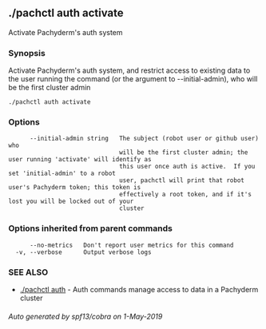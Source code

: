 ## ./pachctl auth activate

Activate Pachyderm's auth system

### Synopsis


Activate Pachyderm's auth system, and restrict access to existing data to the
user running the command (or the argument to --initial-admin), who will be the
first cluster admin

```
./pachctl auth activate
```

### Options

```
      --initial-admin string   The subject (robot user or github user) who
                               will be the first cluster admin; the user running 'activate' will identify as
                               this user once auth is active.  If you set 'initial-admin' to a robot
                               user, pachctl will print that robot user's Pachyderm token; this token is
                               effectively a root token, and if it's lost you will be locked out of your
                               cluster
```

### Options inherited from parent commands

```
      --no-metrics   Don't report user metrics for this command
  -v, --verbose      Output verbose logs
```

### SEE ALSO
* [./pachctl auth](./pachctl_auth.md)	 - Auth commands manage access to data in a Pachyderm cluster

###### Auto generated by spf13/cobra on 1-May-2019
